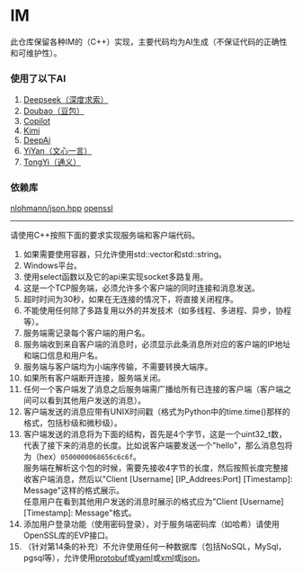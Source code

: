 # IM
此仓库保留各种IM的（C++）实现，主要代码均为AI生成（不保证代码的正确性和可维护性）。

### 使用了以下AI
1. [Deepseek（深度求索）](https://yuanbao.tencent.com/)
2. [Doubao（豆包）](https://www.doubao.com/)
3. [Copilot](https://copilot.microsoft.com/)
4. [Kimi](https://www.kimi.com/)
5. [DeepAi](https://deepai.org/chat)
6. [YiYan（文心一言）](https://yiyan.baidu.com/)
7. [TongYi（通义）](https://www.tongyi.com/)

### 依赖库

[nlohmann/json.hpp](https://github.com/nlohmann/json/)
[openssl](https://github.com/openssl/openssl)

---

请使用C++按照下面的要求实现服务端和客户端代码。

1. 如果需要使用容器，只允许使用std::vector和std::string。
2. Windows平台。
3. 使用select函数以及它的api来实现socket多路复用。
4. 这是一个TCP服务端，必须允许多个客户端的同时连接和消息发送。
5. 超时时间为30秒，如果在无连接的情况下，将直接关闭程序。
6. 不能使用任何除了多路复用以外的并发技术（如多线程、多进程、异步，协程等）。
7. 服务端需记录每个客户端的用户名。
8. 服务端收到来自客户端的消息时，必须显示此条消息所对应的客户端的IP地址和端口信息和用户名。
9. 服务端与客户端均为小端序传输，不需要转换大端序。
10. 如果所有客户端断开连接，服务端关闭。
11. 任何一个客户端发了消息之后服务端需广播给所有已连接的客户端（客户端之间可以看到其他用户发送的消息）。
12. 客户端发送的消息应带有UNIX时间戳（格式为Python中的time.time()那样的格式，包括秒级和微秒级）。
13. 客户端发送的消息将为下面的结构，首先是4个字节，这是一个uint32_t数，代表了接下来的消息的长度。比如说客户端要发送一个"hello"，那么消息包将为（hex）`0500000068656c6c6f`。  
    服务端在解析这个包的时候，需要先接收4字节的长度，然后按照长度完整接收客户端消息，然后以"Client [Username] [IP_Addrees:Port] [Timestamp]: Message"这样的格式展示。  
    任意用户在看到其他用户发送的消息时展示的格式应为"Client [Username] [Timestamp]: Message"格式。
14. 添加用户登录功能（使用密码登录），对于服务端密码库（如哈希）请使用OpenSSL库的EVP接口。
15. （针对第14条的补充）不允许使用任何一种数据库（包括NoSQL，MySql，pgsql等），允许使用[protobuf](https://protobuf.dev)或[yaml](https://yaml.org/)或[xml](https://www.w3schools.com/xml/xml_whatis.asp)或[json](https://en.wikipedia.org/wiki/JSON)。
